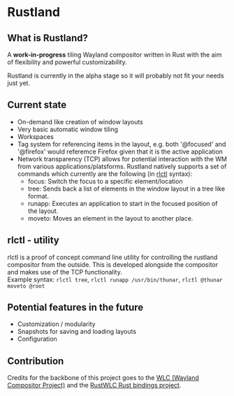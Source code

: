 Rustland
========

What is Rustland?
-----------------

  A **work-in-progress** tiling Wayland compositor written in Rust with the aim of flexibility and powerful customizability. 
  
  Rustland is currently in the alpha stage so it will probably not fit your needs just yet.

Current state
-------------

 - On-demand like creation of window layouts 
 - Very basic automatic window tiling
 - Workspaces
 - Tag system for referencing items in the layout, e.g. both '@focused' and '@firefox' would referemce Firefox given that it is the active application
 - Network transparency (TCP) allows for potential interaction with the WM from various applications/platsforms. Rustland natively supports a set of commands which currently are the following (in [rlctl](#rlctl---utility) syntax):
   - focus: Switch the focus to a specific element/location
   - tree: Sends back a list of elements in the window layout in a tree like format.
   - runapp: Executes an application to start in the focused position of the layout.
   - moveto: Moves an element in the layout to another place. 

rlctl - utility
---------------

   rlctl is a proof of concept command line utility for controlling the rustland compositor from the outside. 
   This is developed alongside the compositor and makes use of the TCP functionality.  
   Example syntax: ``rlctl tree``, ``rlctl runapp /usr/bin/thunar``, ``rlctl @thunar moveto @root``

Potential features in the future
--------------------------------

* Customization / modularity
* Snapshots for saving and loading layouts
* Configuration

Contribution
------------

Credits for the backbone of this project goes to the [WLC (Wayland Compositor Project)](https://github.com/Cloudef/wlc) and the [RustWLC Rust bindings project](https://github.com/Immington-Industries/rust-wlc).
